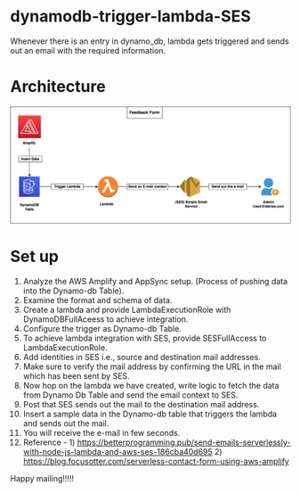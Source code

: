 # dynamodb-trigger-lambda-SES
Whenever there is an entry in dynamo_db, lambda gets triggered and sends out an email with the required information.

# Architecture

![Alt text](image.png)


# Set up
1. Analyze the AWS Amplify and AppSync setup. (Process of pushing data into the Dynamo-db Table).
2. Examine the format and schema of data.
3. Create a lambda and provide LambdaExecutionRole with DynamoDBFullAceess to achieve integration.
4. Configure the trigger as Dynamo-db Table.
5. To achieve lambda integration with SES, provide SESFullAccess to LambdaExecutionRole.
6. Add identities in SES i.e., source and destination mail addresses.
7. Make sure to verify the mail address by confirming the URL in the mail which has been sent by SES.
8. Now hop on the lambda we have created, write logic to fetch the data from Dynamo Db Table and send the email context to SES.
9. Post that SES sends out the mail to the destination mail address.
10. Insert a sample data in the Dynamo-db table that triggers the lambda and sends out the mail.
11. You will receive the e-mail in few seconds.
12. Reference - 1) https://betterprogramming.pub/send-emails-serverlessly-with-node-js-lambda-and-aws-ses-186cba40d695 
                2) https://blog.focusotter.com/serverless-contact-form-using-aws-amplify


Happy mailing!!!!!
